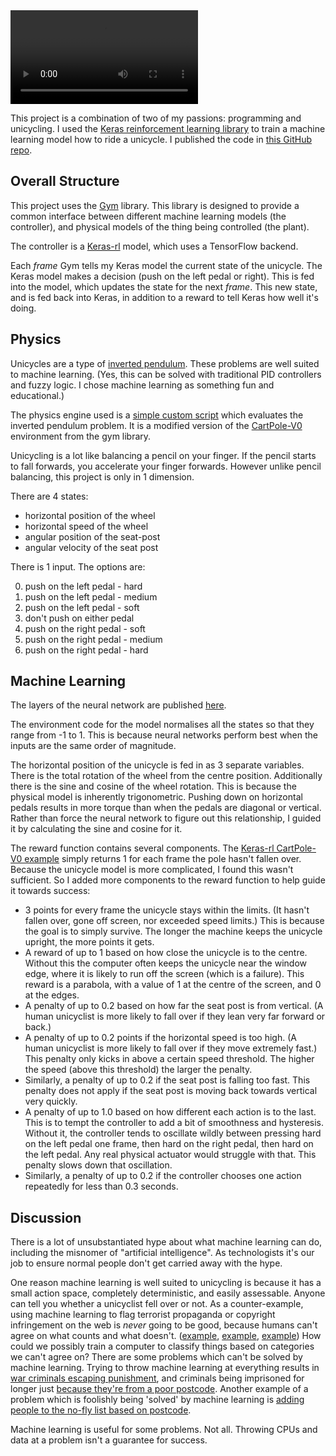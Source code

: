 <video autoplay loop class="video" class="appear">
   <source src="video.mp4" type="video/mp4" width=1500 height=500>
</video>

This project is a combination of two of my passions: programming and unicycling.
I used the [Keras reinforcement learning library](https://github.com/keras-rl/keras-rl) to train a machine learning model how to ride a unicycle.
I published the code in [this GitHub repo](https://github.com/mlda065/keras-unicycle).

## Overall Structure

This project uses the [Gym](https://gym.openai.com/) library.
This library is designed to provide a common interface between different machine learning models (the controller), and physical models of the thing being controlled (the plant).

The controller is a [Keras-rl](https://github.com/keras-rl/keras-rl) model, which uses a TensorFlow backend.

Each *frame* Gym tells my Keras model the current state of the unicycle.
The Keras model makes a decision (push on the left pedal or right).
This is fed into the model, which updates the state for the next *frame*.
This new state, and is fed back into Keras, in addition to a reward to tell Keras how well it's doing.



## Physics

Unicycles are a type of [inverted pendulum](https://en.wikipedia.org/wiki/Inverted_pendulum).
These problems are well suited to machine learning.
(Yes, this can be solved with traditional PID controllers and fuzzy logic. I chose machine learning as something fun and educational.)

The physics engine used is a [simple custom script](https://github.com/mlda065/keras-unicycle/blob/3f6d682d527f50dfd98bf9b108e53b79e37cdc6c/gym-unicycle/gym_unicycle/envs/unicycle_env.py#L157) which evaluates the inverted pendulum problem.
It is a modified version of the [CartPole-V0](https://gym.openai.com/envs/CartPole-v0/) environment from the gym library.

Unicycling is a lot like balancing a pencil on your finger.
If the pencil starts to fall forwards, you accelerate your finger forwards.
However unlike pencil balancing, this project is only in 1 dimension.

There are 4 states:

* horizontal position of the wheel
* horizontal speed of the wheel
* angular position of the seat-post
* angular velocity of the seat post

There is 1 input. The options are:

0. push on the left pedal - hard
1. push on the left pedal - medium
2. push on the left pedal - soft
3. don't push on either pedal
4. push on the right pedal - soft
5. push on the right pedal - medium
6. push on the right pedal - hard

## Machine Learning

The layers of the neural network are published [here](https://github.com/mlda065/keras-unicycle/blob/3f6d682d527f50dfd98bf9b108e53b79e37cdc6c/main.py#L58).

The environment code for the model normalises all the states so that they range from -1 to 1.
This is because neural networks perform best when the inputs are the same order of magnitude.

The horizontal position of the unicycle is fed in as 3 separate variables.
There is the total rotation of the wheel from the centre position.
Additionally there is the sine and cosine of the wheel rotation.
This is because the physical model is inherently trigonometric.
Pushing down on horizontal pedals results in more torque than when the pedals are diagonal or vertical.
Rather than force the neural network to figure out this relationship, I guided it by calculating the sine and cosine for it.

The reward function contains several components.
The [Keras-rl CartPole-V0 example](https://raw.githubusercontent.com/keras-rl/keras-rl/master/assets/cartpole.gif) simply returns 1 for each frame the pole hasn't fallen over.
Because the unicycle model is more complicated, I found this wasn't sufficient.
So I added more components to the reward function to help guide it towards success:

* 3 points for every frame the unicycle stays within the limits. (It hasn't fallen over, gone off screen, nor exceeded speed limits.) This is because the goal is to simply survive. The longer the machine keeps the unicycle upright, the more points it gets.
* A reward of up to 1 based on how close the unicycle is to the centre. Without this the computer often keeps the unicycle near the window edge, where it is likely to run off the screen (which is a failure). This reward is a parabola, with a value of 1 at the centre of the screen, and 0 at the edges.
* A penalty of up to 0.2 based on how far the seat post is from vertical. (A human unicyclist is more likely to fall over if they lean very far forward or back.)
* A penalty of up to 0.2 points if the horizontal speed is too high. (A human unicyclist is more likely to fall over if they move extremely fast.) This penalty only kicks in above a certain speed threshold. The higher the speed (above this threshold) the larger the penalty.
* Similarly, a penalty of up to 0.2 if the seat post is falling too fast. This penalty does not apply if the seat post is moving back towards vertical very quickly.
* A penalty of up to 1.0 based on how different each action is to the last. This is to tempt the controller to add a bit of smoothness and hysteresis. Without it, the controller tends to oscillate wildly between pressing hard on the left pedal one frame, then hard on the right pedal, then hard on the left pedal. Any real physical actuator would struggle with that. This penalty slows down that oscillation.
* Similarly, a penalty of up to 0.2 if the controller chooses one action repeatedly for less than 0.3 seconds.

## Discussion

There is a lot of unsubstantiated hype about what machine learning can do, including the misnomer of "artificial intelligence".
As technologists it's our job to ensure normal people don't get carried away with the hype.

One reason machine learning is well suited to unicycling is because it has a small action space, completely deterministic, and easily assessable.
Anyone can tell you whether a unicyclist fell over or not.
As a counter-example, using machine learning to flag terrorist propaganda or copyright infringement on the web is *never* going to be good, because humans can't agree on what counts and what doesn't. ([example](https://www.nytimes.com/2016/09/10/technology/facebook-vietnam-war-photo-nudity.html), [example](https://theweek.com/articles/497091/australias-small-breast-ban), [example](https://en.wikipedia.org/wiki/Legal_status_of_drawn_pornography_depicting_minors))
How could we possibly train a computer to classify things based on categories we can't agree on?
There are some problems which can't be solved by machine learning.
Trying to throw machine learning at everything results in [war criminals escaping punishment](https://theintercept.com/2017/11/02/war-crimes-youtube-facebook-syria-rohingya/), and criminals being imprisoned for longer just [because they're from a poor postcode](https://www.wired.com/2017/04/courts-using-ai-sentence-criminals-must-stop-now/).
Another example of a problem which is foolishly being 'solved' by machine learning is [adding people to the no-fly list based on postcode](https://theintercept.com/2018/12/03/air-travel-surveillance-homeland-security/).

Machine learning is useful for some problems. Not all. Throwing CPUs and data at a problem isn't a guarantee for success.
